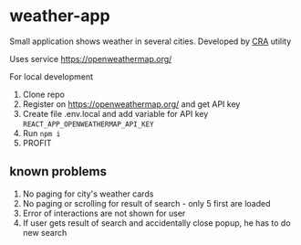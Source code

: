 # weather-app

Small application shows weather in several cities. Developed by [CRA](https://create-react-app.dev/) utility

Uses service https://openweathermap.org/

For local development
1. Clone repo
1. Register on https://openweathermap.org/ and get API key
1. Create file .env.local and add variable for API key ```REACT_APP_OPENWEATHERMAP_API_KEY```
1. Run ```npm i```
1. PROFIT

## known problems ##
1. No paging for city's weather cards
1. No paging or scrolling for result of search - only 5 first are loaded
1. Error of interactions are not shown for user
1. If user gets result of search and accidentally close popup, he has to do new search
